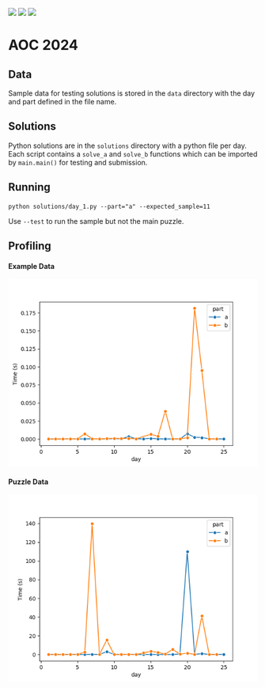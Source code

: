 ![](https://img.shields.io/badge/day%20%F0%9F%93%85-22-blue)
![](https://img.shields.io/badge/stars%20%E2%AD%90-45-yellow)
![](https://img.shields.io/badge/days%20completed-17-red)

# AOC 2024

## Data

Sample data for testing solutions is stored in the `data` directory with the day and part defined in the file name.

## Solutions

Python solutions are in the `solutions` directory with a python file per day. Each script contains a `solve_a` and
`solve_b` functions which can be imported by `main.main()` for testing and submission.

## Running

```shell
python solutions/day_1.py --part="a" --expected_sample=11
```

Use `--test` to run the sample but not the main puzzle.

## Profiling

#### Example Data

![Example Data](example_profiling.png)

#### Puzzle Data

![Puzzle Data](puzzle_profiling.png)

